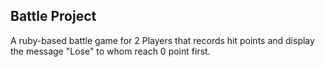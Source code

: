 ## Battle Project

A ruby-based battle game for 2 Players that records hit points and display the message "Lose" to whom reach 0 point first. 
